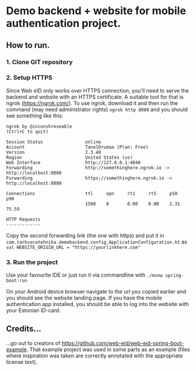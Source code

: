 # Demo backend + website for mobile authentication project.

## How to run.


### 1. Clone GIT repository
### 2. Setup HTTPS
Since Web eID only works over HTTPS connection, you'll need to serve the backend and website with an HTTPS certificate. A suitable tool for that is ngrok (https://ngrok.com/).
To use ngrok, download it and then run the command (may need administrator rights) 
```ngrok http 8080```
and you should see something like this:
```
ngrok by @inconshreveable                                                                               (Ctrl+C to quit)

Session Status                online                                                                                    
Account                       TanelOrumaa (Plan: Free)                                                                  
Version                       2.3.40                                                                                    
Region                        United States (us)                                                                        
Web Interface                 http://127.0.0.1:4040                                                                     
Forwarding                    http://somethinghere.ngrok.io -> http://localhost:8080                              
Forwarding                    https://somethinghere.ngrok.io -> http://localhost:8080                             
                                                                                                                        
Connections                   ttl     opn     rt1     rt5     p50     p90                                               
                              1508    0       0.00    0.00    2.31    75.59                                             
                                                                                                                        
HTTP Requests                                                                                                           
-------------                                                                                  
```

Copy the second forwarding link (the one with https) and put it in ```com.tarkvaratehnika.demobackend.config.ApplicationConfiguration.kt``` as ```val WEBSITE_ORIGIN_URL = "https://yourlinkhere.com"```

### 3. Run the project
Use your favourite IDE or just run it via commandline with ```./mvnw spring-boot:run```

On your Android device browser navigate to the url you copied earlier and you should see the website landing page. If you have the mobile authentication app installed, you should be able to log into the website with your Estonian ID-card.


## Credits...
...go out to creators of https://github.com/web-eid/web-eid-spring-boot-example. That example project was used in some parts as an example (files where inspiration was taken are correctly annotated with the appropriate license text).